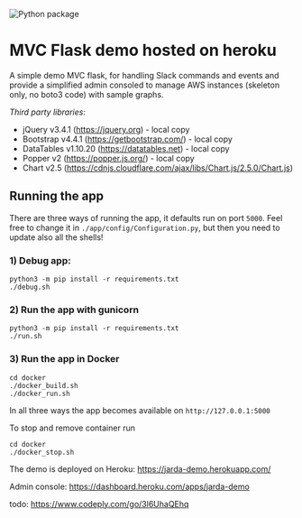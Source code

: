 ![Python package](https://github.com/lhotakj/flask-demo/workflows/Python%20package/badge.svg?event=push)

# MVC Flask demo hosted on heroku

A simple demo MVC flask, for handling Slack commands and events and provide a simplified admin consoled to manage AWS instances (skeleton only, no boto3 code) with sample graphs.

_Third party libraries_:
* jQuery v3.4.1 (https://jquery.org) - local copy
* Bootstrap v4.4.1 (https://getbootstrap.com/) - local copy 
* DataTables v1.10.20 (https://datatables.net) - local copy
* Popper v2 (https://popper.js.org/) - local copy
* Chart v2.5 (https://cdnjs.cloudflare.com/ajax/libs/Chart.js/2.5.0/Chart.js)

## Running the app
There are three ways of running the app, it defaults run on port `5000`. Feel free to change it in `./app/config/Configuration.py`, but then you need to update also all the shells!

### 1) Debug app: 
```
python3 -m pip install -r requirements.txt
./debug.sh
```

### 2) Run the app with gunicorn 
```
python3 -m pip install -r requirements.txt
./run.sh
```
### 3) Run the app in Docker
```
cd docker
./docker_build.sh
./docker_run.sh
```

In all three ways the app becomes available on `http://127.0.0.1:5000`

To stop and remove container run
```
cd docker
./docker_stop.sh
```

The demo is deployed on Heroku: https://jarda-demo.herokuapp.com/

Admin console: https://dashboard.heroku.com/apps/jarda-demo

todo: https://www.codeply.com/go/3l6UhaQEhq

